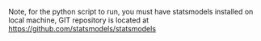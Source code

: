 Note, for the python script to run, you must have statsmodels installed on
local machine, GIT repository is located at https://github.com/statsmodels/statsmodels